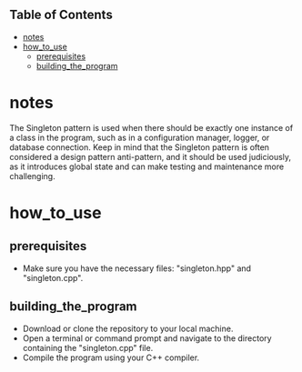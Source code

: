 ## Table of Contents

- [notes](#notes)
- [how_to_use](#how_to_use)
  - [prerequisites](#prerequisites)
  - [building_the_program](#building_the_program)
  
# notes
 The Singleton pattern is used when there should be exactly one instance of a class in the program, such as in a configuration manager, logger, or database connection.
 Keep in mind that the Singleton pattern is often considered a design pattern anti-pattern, and it should be used judiciously, as it introduces global state and can make testing and maintenance more challenging.
# how_to_use
## prerequisites
- Make sure you have the necessary files: "singleton.hpp" and "singleton.cpp".
## building_the_program
- Download or clone the repository to your local machine.
- Open a terminal or command prompt and navigate to the directory containing the "singleton.cpp" file.
- Compile the program using your C++ compiler.
